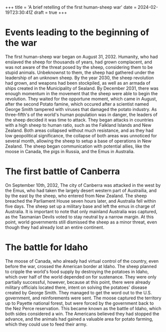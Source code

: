 +++
title = 'A brief retelling of the first human-sheep war'
date = 2024-02-19T23:30:41Z
draft = true
+++

# Events leading to the beginning of the war

The first human-sheep war began on August 31, 2032. Humanity, who had enslaved the sheep for thousands of years, had grown complacent, and was not aware of the threat posed by the sheep, considering them to be stupid animals. Unbeknownst to them, the sheep had gathered under the leadership of an unknown sheep. By the year 2030, the sheep revolution had grown, and weapons had been stockpiled, as well as an armada of ships created in the Municipality of Sealand. By December 2031, there was enough momentum in the movement that the sheep were able to begin the revolution. They waited for the opportune moment, which came in August, after the second Potato famine, which occured after a scientist named George Smith tampered with viruses that damaged the potato industry. As three-fifth's of the world's human population was in danger, the leaders of the sheep decided it was time to attack. They began attacks in countries with a high sheep to human ratio, such as the Falkland Islands and New Zealand. Both areas collapsed without much resistance, and as they had low geopolitical significance, the collapse of both areas was unnoticed for several month, allowing the sheep to setup a base of operations in New Zealand. The sheep began communication with potential allies, like the moose in Canada, the pigs in Russia, and the Emus in Australia. 

# The first battle of Canberra

On September 10th, 2032, The city of Canberra was attacked in the west by the Emus, who had taken the largely desert western part of Austrailia, and by the east by the sheep, who entered from New Zealand. The sheep breached the Parliament House seven hours later, and Australia fell within five days. The sheep set up a military base and left the emus in charge of Australia. It is important to note that only mainland Australia was captured, as the Tasmanian Devils voted to stay neutral by a narrow margin. At this point, world governments still dismissed the sheep as a minor threat, even though they had already lost an entire continent.

# The battle for Idaho 

The moose of Canada, who already had virtual control of the country, even before the war, crossed the American border at Idaho. The sheep planned to cripple the world's food supply by destroying the potatoes in Idaho, which over half of the world depended on for sustenance. They were only partially successful, however, because at this point, there were already military officials located there, intent on solving the potatoes' disease created by George Smith. They managed to get the word out to the U.S. government, and reinforements were sent. The moose captured the territory up to Payette national forest, but were forced by the government back to the Nez Perce reservation. This became known as the battle of Idaho, which both sides considered a win. The Americans believed they had stopped the advance, and the animals had gained a valuable area for potato farming, which they could use to feed their army.
